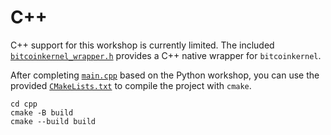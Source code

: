 # C++

C++ support for this workshop is currently limited. The included
[`bitcoinkernel_wrapper.h`](./include/bitcoinkernel_wrapper.h) provides
a C++ native wrapper for `bitcoinkernel`.

After completing [`main.cpp`](./src/main.cpp) based on the Python
workshop, you can use the provided [`CMakeLists.txt`](./CMakeLists.txt)
to compile the project with `cmake`.

```
cd cpp
cmake -B build
cmake --build build
```
